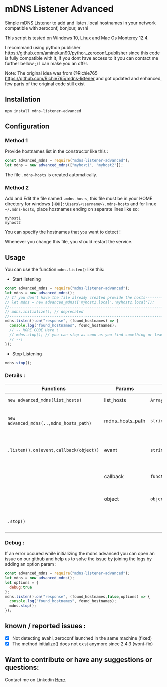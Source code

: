 # mDNS Listener Advanced

Simple mDNS Listener to add and listen .local hostnames in your network compatible with zeroconf, bonjour, avahi

This script is tested on Windows 10, Linux and Mac Os Monterey 12.4.

I recommand using python publisher https://github.com/aminekun90/python_zeroconf_publisher since this code is fully compatible with it, if you dont have access to it you can contact me further bellow ;) I can make you an offer.

Note: The original idea was from @Richie765 https://github.com/Richie765/mdns-listener and got updated and enhanced, few parts of the original code still exist.

## Installation

`npm install mdns-listener-advanced`

## Configuration

### Method 1

Provide hostnames list in the constructor like this :

```javascript
const advanced_mdns = require("mdns-listener-advanced");
let mdns = new advanced_mdns(["myhost1", "myhost2"]);
```

The file `.mdns-hosts` is created automatically.

### Method 2

Add and Edit the file named `.mdns-hosts`, this file must be in your HOME directory for windows `[HDD]:\Users\<username>\.mdns-hosts` and for linux `~/.mdns-hosts`, place hostnames ending on separate lines like so:

```
myhost1
myhost2
```

You can specify the hostnames that you want to detect !

Whenever you change this file, you should restart the service.

## Usage

You can use the function `mdns.listen()` like this:

- Start listening

```javascript
const advanced_mdns = require("mdns-listener-advanced");
let mdns = new advanced_mdns();
// If you don't have the file already created provide the hosts-----------------
// let mdns = new advanced_mdns(['myhost1.local','myhost2.local']);          // |
//------------------------------------------------------------------------------
// mdns.initialize(); // deprecated
//------------------------------------------------------------------------------
mdns.listen().on("response", (found_hostnames) => {
  console.log("found_hostnames", found_hostnames);
  // -- MORE CODE Here !
  // mdns.stop(); // you can stop as soon as you find something or leave it runing forever
  // --!
});
```

- Stop Listening

```javascript
mdns.stop();
```

### Details :

| Functions                               | Params          | Type               | Description                                        |
| --------------------------------------- | --------------- | ------------------ | -------------------------------------------------- |
| `new advanced_mdns(list_hosts)`         | list_hosts      | `Array<string>`    | List of hostnames                                  |
| `new advanced_mdns(..,mdns_hosts_path)` | mdns_hosts_path | `string`           | Full path of your .mdns-hosts                      |
| `.listen().on(event,callback(object))`  | event           | `string`           | To catch a response event when set to `"response"` |
|                                         | callback        | `function(object)` | callback to do custome code                        |
|                                         | object          | `object`           | a received object i.e `{MyDevice1:{...}}`          |
| `.stop()`                               |                 |                    | to stop the event listener                         |

### Debug :

If an error occured while initializing the mdns advanced you can open an issue on our github and help us to solve the issue by joining the logs by adding an option param :

```javascript
const advanced_mdns = require("mdns-listener-advanced");
let mdns = new advanced_mdns();
let options = {
  debug:true
};
mdns.listen().on("response", (found_hostnames,false,options) => {
  console.log("found_hostnames", found_hostnames);
  mdns.stop();
});
```

## known / reported issues :

- [x] Not detecting avahi, zeroconf launched in the same machine (fixed)
- [x] The method initialize() does not exist anymore since 2.4.3 (wont-fix)

## Want to contribute or have any suggestions or questions:

Contact me on Linkedin [Here](https://www.linkedin.com/in/amine-bouzahar/).
